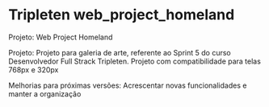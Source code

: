 # Tripleten web_project_homeland

Projeto:
Web Project Homeland

Projeto:
Projeto para galeria de arte, referente ao Sprint 5 do curso Desenvolvedor Full Strack Tripleten. Projeto com compatibilidade para telas 768px e 320px

Melhorias para próximas versões:
Acrescentar novas funcionalidades e manter a organização
